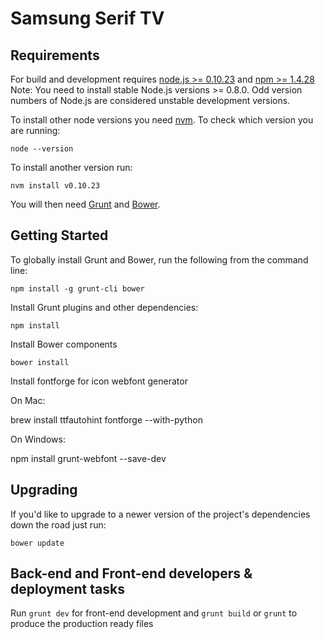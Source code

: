 # Samsung Serif TV

## Requirements

For build and development requires [node.js >= 0.10.23](http://nodejs.org/) and [npm >= 1.4.28](https://www.npmjs.org/)
Note: You need to install stable Node.js versions >= 0.8.0.
Odd version numbers of Node.js are considered
unstable development versions.

To install other node versions
you need [nvm](https://www.npmjs.org/package/nvm).
To check which version you are running:

	node --version

To install another version run:

	nvm install v0.10.23


You will then need [Grunt](http://gruntjs.com) and [Bower](http://bower.io).

## Getting Started

To globally install Grunt and Bower, run the following from the command line:

	npm install -g grunt-cli bower

Install Grunt plugins and other dependencies:

	npm install

Install Bower components

	bower install

Install fontforge for icon webfont generator

On Mac:

brew install ttfautohint fontforge --with-python

On Windows:

npm install grunt-webfont --save-dev

## Upgrading

If you'd like to upgrade to a newer version of the project's dependencies down the road just run:

	bower update

## Back-end and Front-end developers & deployment tasks

Run `grunt dev` for front-end development and `grunt build` or `grunt`
to produce the production ready files
